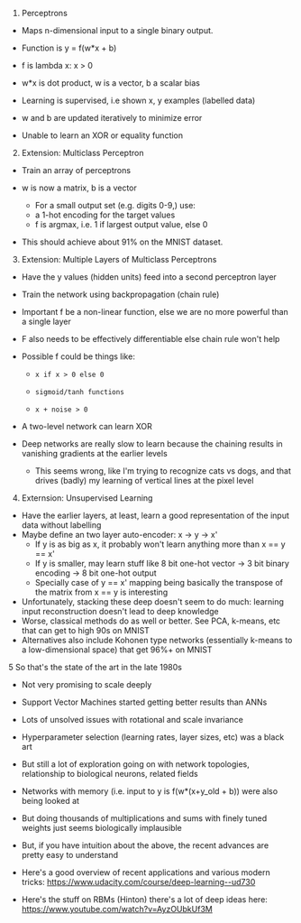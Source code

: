 

1. Perceptrons
* Maps n-dimensional input to a single binary output.
* Function is y = f(w*x + b)
* f is lambda x: x > 0
* w*x is dot product, w is a vector, b a scalar bias
       
* Learning is supervised, i.e shown x, y examples (labelled data)
* w and b are updated iteratively to minimize error

* Unable to learn an XOR or equality function

2. Extension: Multiclass Perceptron
* Train an array of perceptrons
* w is now a matrix, b is a vector

  * For a small output set (e.g. digits 0-9,) use:
   * a 1-hot encoding for the target values
   * f is argmax, i.e. 1 if largest output value, else 0

* This should achieve about 91% on the MNIST dataset.

3. Extension: Multiple Layers of Multiclass Perceptrons
* Have the y values (hidden units) feed into a second perceptron layer
* Train the network using backpropagation (chain rule)
* Important f be a non-linear function, else we are no more powerful than a single layer
* F also needs to be effectively differentiable else chain rule won't help
     
* Possible f could be things like:
  *     x if x > 0 else 0
  *     sigmoid/tanh functions
  *     x + noise > 0

* A two-level network can learn XOR
    
* Deep networks are really slow to learn because the chaining results in vanishing gradients at the earlier levels
  * This seems wrong, like I'm trying to recognize cats vs dogs, and that drives (badly) my learning of vertical lines at the pixel level
      
4. Externsion: Unsupervised Learning
* Have the earlier layers, at least, learn a good representation of the input data without labelling
* Maybe define an two layer auto-encoder: x -> y -> x'
    *    If y is as big as x, it probably won't learn anything more than x == y == x'
	*    If y is smaller, may learn stuff like 8 bit one-hot vector -> 3 bit binary encoding -> 8 bit one-hot output
	*    Specially case of y == x' mapping being basically the transpose of the matrix from x == y is interesting
* Unfortunately, stacking these deep doesn't seem to do much: learning input reconstruction doesn't lead to deep knowledge
* Worse, classical methods do as well or better. See PCA, k-means, etc that can get to high 90s on MNIST
* Alternatives also include Kohonen type networks (essentially k-means to a low-dimensional space) that get 96%+ on MNIST
      
5 So that's the state of the art in the late 1980s
* Not very promising to scale deeply
*  Support Vector Machines started getting better results than ANNs

*  Lots of unsolved issues with rotational and scale invariance
*  Hyperparameter selection (learning rates, layer sizes, etc) was a black art
*  But still a lot of exploration going on with network topologies, relationship to biological neurons, related fields
*  Networks with memory (i.e. input to y is f(w*(x+y_old + b)) were also being looked at
*   But doing thousands of multiplications and sums with finely tuned weights just seems biologically implausible
   
* But, if you have intuition about the above, the recent advances are pretty easy to understand

* Here's a good overview of recent applications and various modern tricks:
https://www.udacity.com/course/deep-learning--ud730

* Here's the stuff on RBMs (Hinton) there's a lot of deep ideas here:
https://www.youtube.com/watch?v=AyzOUbkUf3M

